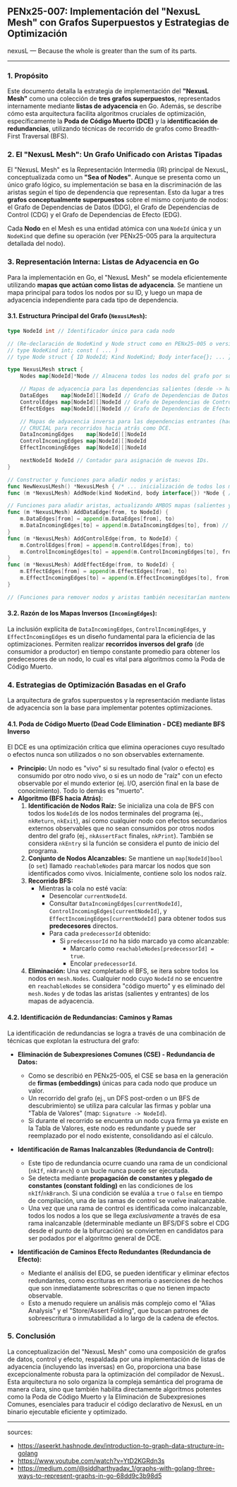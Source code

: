 ## PENx25-007: Implementación del "NexusL Mesh" con Grafos Superpuestos y Estrategias de Optimización

nexusL — Because the whole is greater than the sum of its parts.

---

### 1\. Propósito

Este documento detalla la estrategia de implementación del **"NexusL Mesh"** como una colección de **tres grafos superpuestos**, representados internamente mediante **listas de adyacencia** en Go. Además, se describe cómo esta arquitectura facilita algoritmos cruciales de optimización, específicamente la **Poda de Código Muerto (DCE)** y la **identificación de redundancias**, utilizando técnicas de recorrido de grafos como Breadth-First Traversal (BFS).

### 2\. El "NexusL Mesh": Un Grafo Unificado con Aristas Tipadas

El "NexusL Mesh" es la Representación Intermedia (IR) principal de NexusL, conceptualizada como un **"Sea of Nodes"**. Aunque se presenta como un único grafo lógico, su implementación se basa en la discriminación de las aristas según el tipo de dependencia que representan. Esto da lugar a tres **grafos conceptualmente superpuestos** sobre el mismo conjunto de nodos: el Grafo de Dependencias de Datos (DDG), el Grafo de Dependencias de Control (CDG) y el Grafo de Dependencias de Efecto (EDG).

Cada **Nodo** en el Mesh es una entidad atómica con una `NodeId` única y un `NodeKind` que define su operación (ver PENx25-005 para la arquitectura detallada del nodo).

### 3\. Representación Interna: Listas de Adyacencia en Go

Para la implementación en Go, el "NexusL Mesh" se modela eficientemente utilizando **mapas que actúan como listas de adyacencia**. Se mantiene un mapa principal para todos los nodos por su ID, y luego un mapa de adyacencia independiente para cada tipo de dependencia.

#### 3.1. Estructura Principal del Grafo (`NexusLMesh`):

```go
type NodeId int // Identificador único para cada nodo

// (Re-declaración de NodeKind y Node struct como en PENx25-005 o versiones previas para contexto)
// type NodeKind int; const ( ... )
// type Node struct { ID NodeId; Kind NodeKind; Body interface{}; ... }

type NexusLMesh struct {
    Nodes map[NodeId]*Node // Almacena todos los nodos del grafo por su ID.

    // Mapas de adyacencia para las dependencias salientes (desde -> hacia):
    DataEdges    map[NodeId][]NodeId // Grafo de Dependencias de Datos (DDG)
    ControlEdges map[NodeId][]NodeId // Grafo de Dependencias de Control (CDG)
    EffectEdges  map[NodeId][]NodeId // Grafo de Dependencias de Efecto (EDG)

    // Mapas de adyacencia inversa para las dependencias entrantes (hacia -> desde):
    // CRUCIAL para recorridos hacia atrás como DCE.
    DataIncomingEdges    map[NodeId][]NodeId
    ControlIncomingEdges map[NodeId][]NodeId
    EffectIncomingEdges  map[NodeId][]NodeId

    nextNodeId NodeId // Contador para asignación de nuevos IDs.
}

// Constructor y funciones para añadir nodos y aristas:
func NewNexusLMesh() *NexusLMesh { /* ... inicialización de todos los mapas ... */ }
func (m *NexusLMesh) AddNode(kind NodeKind, body interface{}) *Node { /* ... */ }

// Funciones para añadir aristas, actualizando AMBOS mapas (salientes y entrantes):
func (m *NexusLMesh) AddDataEdge(from, to NodeId) {
    m.DataEdges[from] = append(m.DataEdges[from], to)
    m.DataIncomingEdges[to] = append(m.DataIncomingEdges[to], from) // Actualización inversa
}
func (m *NexusLMesh) AddControlEdge(from, to NodeId) {
    m.ControlEdges[from] = append(m.ControlEdges[from], to)
    m.ControlIncomingEdges[to] = append(m.ControlIncomingEdges[to], from) // Actualización inversa
}
func (m *NexusLMesh) AddEffectEdge(from, to NodeId) {
    m.EffectEdges[from] = append(m.EffectEdges[from], to)
    m.EffectIncomingEdges[to] = append(m.EffectIncomingEdges[to], from) // Actualización inversa
}

// (Funciones para remover nodos y aristas también necesitarían mantener la coherencia en ambos sentidos)
```

#### 3.2. Razón de los Mapas Inversos (`IncomingEdges`):

La inclusión explícita de `DataIncomingEdges`, `ControlIncomingEdges`, y `EffectIncomingEdges` es un diseño fundamental para la eficiencia de las optimizaciones. Permiten realizar **recorridos inversos del grafo** (de consumidor a productor) en tiempo constante promedio para obtener los predecesores de un nodo, lo cual es vital para algoritmos como la Poda de Código Muerto.

### 4\. Estrategias de Optimización Basadas en el Grafo

La arquitectura de grafos superpuestos y la representación mediante listas de adyacencia son la base para implementar potentes optimizaciones.

#### 4.1. Poda de Código Muerto (Dead Code Elimination - DCE) mediante BFS Inverso

El DCE es una optimización crítica que elimina operaciones cuyo resultado o efectos nunca son utilizados o no son observables externamente.

  * **Principio:** Un nodo es "vivo" si su resultado final (valor o efecto) es consumido por otro nodo vivo, o si es un nodo de "raíz" con un efecto observable por el mundo exterior (ej. I/O, aserción final en la base de conocimiento). Todo lo demás es "muerto".
  * **Algoritmo (BFS hacia Atrás):**
    1.  **Identificación de Nodos Raíz:** Se inicializa una cola de BFS con todos los `NodeId`s de los nodos terminales del programa (ej., `nkReturn`, `nkExit`), así como cualquier nodo con efectos secundarios externos observables que no sean consumidos por otros nodos dentro del grafo (ej., `nkAssertFact` finales, `nkPrint`). También se considera `nkEntry` si la función se considera el punto de inicio del programa.
    2.  **Conjunto de Nodos Alcanzables:** Se mantiene un `map[NodeId]bool` (o `set`) llamado `reachableNodes` para marcar los nodos que son identificados como vivos. Inicialmente, contiene solo los nodos raíz.
    3.  **Recorrido BFS:**
          * Mientras la cola no esté vacía:
              * Desencolar `currentNodeId`.
              * Consultar `DataIncomingEdges[currentNodeId]`, `ControlIncomingEdges[currentNodeId]`, y `EffectIncomingEdges[currentNodeId]` para obtener todos sus **predecesores** directos.
              * Para cada `predecessorId` obtenido:
                  * Si `predecessorId` no ha sido marcado ya como alcanzable:
                      * Marcarlo como `reachableNodes[predecessorId] = true`.
                      * Encolar `predecessorId`.
    4.  **Eliminación:** Una vez completado el BFS, se itera sobre todos los nodos en `mesh.Nodes`. Cualquier nodo cuyo `NodeId` no se encuentre en `reachableNodes` se considera "código muerto" y es eliminado del `mesh.Nodes` y de todas las aristas (salientes y entrantes) de los mapas de adyacencia.

#### 4.2. Identificación de Redundancias: Caminos y Ramas

La identificación de redundancias se logra a través de una combinación de técnicas que explotan la estructura del grafo:

  * **Eliminación de Subexpresiones Comunes (CSE) - Redundancia de Datos:**

      * Como se describió en PENx25-005, el CSE se basa en la generación de **firmas (embeddings)** únicas para cada nodo que produce un valor.
      * Un recorrido del grafo (ej., un DFS post-orden o un BFS de descubrimiento) se utiliza para calcular las firmas y poblar una "Tabla de Valores" (map: `Signature -> NodeId`).
      * Si durante el recorrido se encuentra un nodo cuya firma ya existe en la Tabla de Valores, este nodo es redundante y puede ser reemplazado por el nodo existente, consolidando así el cálculo.

  * **Identificación de Ramas Inalcanzables (Redundancia de Control):**

      * Este tipo de redundancia ocurre cuando una rama de un condicional (`nkIf`, `nkBranch`) o un bucle nunca puede ser ejecutada.
      * Se detecta mediante **propagación de constantes y plegado de constantes (constant folding)** en las condiciones de los `nkIf`/`nkBranch`. Si una condición se evalúa a `true` o `false` en tiempo de compilación, una de las ramas de control se vuelve inalcanzable.
      * Una vez que una rama de control es identificada como inalcanzable, todos los nodos a los que se llega *exclusivamente* a través de esa rama inalcanzable (determinable mediante un BFS/DFS sobre el CDG desde el punto de la bifurcación) se convierten en candidatos para ser podados por el algoritmo general de DCE.

  * **Identificación de Caminos Efecto Redundantes (Redundancia de Efecto):**

      * Mediante el análisis del EDG, se pueden identificar y eliminar efectos redundantes, como escrituras en memoria o aserciones de hechos que son inmediatamente sobrescritas o que no tienen impacto observable.
      * Esto a menudo requiere un análisis más complejo como el "Alias Analysis" y el "Store/Assert Folding", que buscan patrones de sobreescritura o inmutabilidad a lo largo de la cadena de efectos.

### 5\. Conclusión

La conceptualización del "NexusL Mesh" como una composición de grafos de datos, control y efecto, respaldada por una implementación de listas de adyacencia (incluyendo las inversas) en Go, proporciona una base excepcionalmente robusta para la optimización del compilador de NexusL. Esta arquitectura no solo organiza la compleja semántica del programa de manera clara, sino que también habilita directamente algoritmos potentes como la Poda de Código Muerto y la Eliminación de Subexpresiones Comunes, esenciales para traducir el código declarativo de NexusL en un binario ejecutable eficiente y optimizado.

---

sources:

- https://aseerkt.hashnode.dev/introduction-to-graph-data-structure-in-golang
- https://www.youtube.com/watch?v=YtD2KGRdn3s
- https://medium.com/@siddharthyadav_1/graphs-with-golang-three-ways-to-represent-graphs-in-go-68dd9c3b98d5

